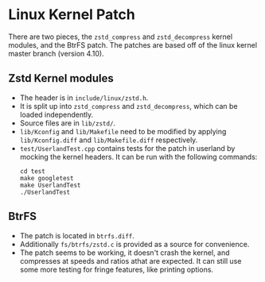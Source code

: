 # Linux Kernel Patch

There are two pieces, the `zstd_compress` and `zstd_decompress` kernel modules, and the BtrFS patch.
The patches are based off of the linux kernel master branch (version 4.10).

## Zstd Kernel modules

* The header is in `include/linux/zstd.h`.
* It is split up into `zstd_compress` and `zstd_decompress`, which can be loaded independently.
* Source files are in `lib/zstd/`.
* `lib/Kconfig` and `lib/Makefile` need to be modified by applying `lib/Kconfig.diff` and `lib/Makefile.diff` respectively.
* `test/UserlandTest.cpp` contains tests for the patch in userland by mocking the kernel headers.
  It can be run with the following commands:
  ```
  cd test
  make googletest
  make UserlandTest
  ./UserlandTest
  ```

## BtrFS

* The patch is located in `btrfs.diff`.
* Additionally `fs/btrfs/zstd.c` is provided as a source for convenience.
* The patch seems to be working, it doesn't crash the kernel, and compresses at speeds and ratios athat are expected.
  It can still use some more testing for fringe features, like printing options.
